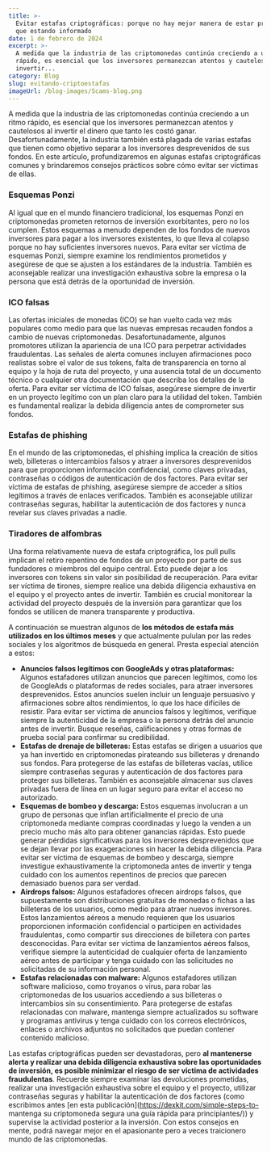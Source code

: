 ```yaml
---
title: >-
  Evitar estafas criptográficas: porque no hay mejor manera de estar protegido
  que estando informado
date: 1 de febrero de 2024
excerpt: >-
  A medida que la industria de las criptomonedas continúa creciendo a un ritmo
  rápido, es esencial que los inversores permanezcan atentos y cautelosos al
  invertir...
category: Blog
slug: evitando-criptoestafas
imageUrl: /blog-images/Scams-blog.png
---
```

A medida que la industria de las criptomonedas continúa creciendo a un ritmo rápido, es esencial que los inversores permanezcan atentos y cautelosos al invertir el dinero que tanto les costó ganar. Desafortunadamente, la industria también está plagada de varias estafas que tienen como objetivo separar a los inversores desprevenidos de sus fondos. En este artículo, profundizaremos en algunas estafas criptográficas comunes y brindaremos consejos prácticos sobre cómo evitar ser víctimas de ellas.

### Esquemas Ponzi

Al igual que en el mundo financiero tradicional, los esquemas Ponzi en criptomonedas prometen retornos de inversión exorbitantes, pero no los cumplen. Estos esquemas a menudo dependen de los fondos de nuevos inversores para pagar a los inversores existentes, lo que lleva al colapso porque no hay suficientes inversores nuevos. Para evitar ser víctima de esquemas Ponzi, siempre examine los rendimientos prometidos y asegúrese de que se ajusten a los estándares de la industria. También es aconsejable realizar una investigación exhaustiva sobre la empresa o la persona que está detrás de la oportunidad de inversión.

### ICO falsas

Las ofertas iniciales de monedas (ICO) se han vuelto cada vez más populares como medio para que las nuevas empresas recauden fondos a cambio de nuevas criptomonedas. Desafortunadamente, algunos promotores utilizan la apariencia de una ICO para perpetrar actividades fraudulentas. Las señales de alerta comunes incluyen afirmaciones poco realistas sobre el valor de sus tokens, falta de transparencia en torno al equipo y la hoja de ruta del proyecto, y una ausencia total de un documento técnico o cualquier otra documentación que describa los detalles de la oferta. Para evitar ser víctima de ICO falsas, asegúrese siempre de invertir en un proyecto legítimo con un plan claro para la utilidad del token. También es fundamental realizar la debida diligencia antes de comprometer sus fondos.

### Estafas de phishing

En el mundo de las criptomonedas, el phishing implica la creación de sitios web, billeteras o intercambios falsos y atraer a inversores desprevenidos para que proporcionen información confidencial, como claves privadas, contraseñas o códigos de autenticación de dos factores. Para evitar ser víctima de estafas de phishing, asegúrese siempre de acceder a sitios legítimos a través de enlaces verificados. También es aconsejable utilizar contraseñas seguras, habilitar la autenticación de dos factores y nunca revelar sus claves privadas a nadie.

### Tiradores de alfombras

Una forma relativamente nueva de estafa criptográfica, los pull pulls implican el retiro repentino de fondos de un proyecto por parte de sus fundadores o miembros del equipo central. Esto puede dejar a los inversores con tokens sin valor sin posibilidad de recuperación. Para evitar ser víctima de tirones, siempre realice una debida diligencia exhaustiva en el equipo y el proyecto antes de invertir. También es crucial monitorear la actividad del proyecto después de la inversión para garantizar que los fondos se utilicen de manera transparente y productiva.

A continuación se muestran algunos de **los métodos de estafa más utilizados en los últimos meses** y que actualmente pululan por las redes sociales y los algoritmos de búsqueda en general. Presta especial atención a estos:

* **Anuncios falsos legítimos con GoogleAds y otras plataformas:** Algunos estafadores utilizan anuncios que parecen legítimos, como los de GoogleAds o plataformas de redes sociales, para atraer inversores desprevenidos. Estos anuncios suelen incluir un lenguaje persuasivo y afirmaciones sobre altos rendimientos, lo que los hace difíciles de resistir. Para evitar ser víctima de anuncios falsos y legítimos, verifique siempre la autenticidad de la empresa o la persona detrás del anuncio antes de invertir. Busque reseñas, calificaciones y otras formas de prueba social para confirmar su credibilidad.
* **Estafas de drenaje de billeteras:** Estas estafas se dirigen a usuarios que ya han invertido en criptomonedas pirateando sus billeteras y drenando sus fondos. Para protegerse de las estafas de billeteras vacías, utilice siempre contraseñas seguras y autenticación de dos factores para proteger sus billeteras. También es aconsejable almacenar sus claves privadas fuera de línea en un lugar seguro para evitar el acceso no autorizado.
* **Esquemas de bombeo y descarga:** Estos esquemas involucran a un grupo de personas que inflan artificialmente el precio de una criptomoneda mediante compras coordinadas y luego la venden a un precio mucho más alto para obtener ganancias rápidas. Esto puede generar pérdidas significativas para los inversores desprevenidos que se dejan llevar por las exageraciones sin hacer la debida diligencia. Para evitar ser víctima de esquemas de bombeo y descarga, siempre investigue exhaustivamente la criptomoneda antes de invertir y tenga cuidado con los aumentos repentinos de precios que parecen demasiado buenos para ser verdad.
* **Airdrops falsos:** Algunos estafadores ofrecen airdrops falsos, que supuestamente son distribuciones gratuitas de monedas o fichas a las billeteras de los usuarios, como medio para atraer nuevos inversores. Estos lanzamientos aéreos a menudo requieren que los usuarios proporcionen información confidencial o participen en actividades fraudulentas, como compartir sus direcciones de billetera con partes desconocidas. Para evitar ser víctima de lanzamientos aéreos falsos, verifique siempre la autenticidad de cualquier oferta de lanzamiento aéreo antes de participar y tenga cuidado con las solicitudes no solicitadas de su información personal.
* **Estafas relacionadas con malware:** Algunos estafadores utilizan software malicioso, como troyanos o virus, para robar las criptomonedas de los usuarios accediendo a sus billeteras o intercambios sin su consentimiento. Para protegerse de estafas relacionadas con malware, mantenga siempre actualizados su software y programas antivirus y tenga cuidado con los correos electrónicos, enlaces o archivos adjuntos no solicitados que puedan contener contenido malicioso.

Las estafas criptográficas pueden ser devastadoras, pero **al mantenerse alerta y realizar una debida diligencia exhaustiva sobre las oportunidades de inversión, es posible minimizar el riesgo de ser víctima de actividades fraudulentas**. Recuerde siempre examinar las devoluciones prometidas, realizar una investigación exhaustiva sobre el equipo y el proyecto, utilizar contraseñas seguras y habilitar la autenticación de dos factores (como escribimos antes [en esta publicación](https://dexkit.com/simple-steps-to- mantenga su criptomoneda segura una guía rápida para principiantes/)) y supervise la actividad posterior a la inversión. Con estos consejos en mente, podrá navegar mejor en el apasionante pero a veces traicionero mundo de las criptomonedas.
